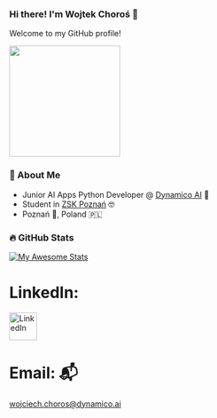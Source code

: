 ### Hi there! I'm Wojtek Choroś 👋
Welcome to my GitHub profile!

<img align="center" src="https://media1.tenor.com/m/-JMlvM0F--YAAAAd/racoon-blanket.gif" width="200">

### 🚀 About Me

- Junior AI Apps Python Developer @ <a href="dynamico.ai">Dynamico AI</a> 🤖
- Student in <a href="https://www.zsk.poznan.pl/">ZSK Poznań</a> 🤓
- Poznań 🐐, Poland 🇵🇱


### :fire: GitHub Stats

[![My Awesome Stats](https://awesome-github-stats.azurewebsites.net/user-stats/wChoros?cardType=github&theme=tokyonight&preferLogin=true)](https://git.io/awesome-stats-card)

# LinkedIn:
<a href="https://www.linkedin.com/in/wojciech-choro%C5%9B-234861307/">
  <img src="https://upload.wikimedia.org/wikipedia/commons/c/ca/LinkedIn_logo_initials.png" width="50" alt="LinkedIn">
</a>

# Email: 📬 
<a href="mailto:wojciech.choros@dynamico.ai">wojciech.choros@dynamico.ai</a> 

